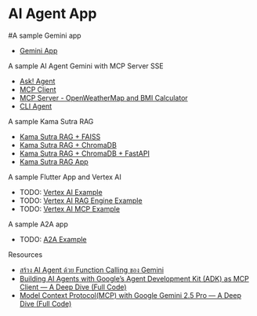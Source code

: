 # AI Agent App

#A sample Gemini app

* [Gemini App](/app/)

A sample AI Agent Gemini with MCP Server SSE

* [Ask! Agent](/ask/)
* [MCP Client](/mcp_client/)
* [MCP Server - OpenWeatherMap and BMI Calculator](/mcp_server/)
* [CLI Agent](/mcp_host/)

A sample Kama Sutra RAG

* [Kama Sutra RAG + FAISS](/rag/)
* [Kama Sutra RAG + ChromaDB](/rag_chromadb/)
* [Kama Sutra RAG + ChromaDB + FastAPI](/rag_chromadb_api/)
* [Kama Sutra RAG App](/app_rag/)

A sample Flutter App and Vertex AI

* TODO: [Vertex AI Example](/ask_vertex/)
* TODO: [Vertex AI RAG Engine Example](/ask_vertex_rag/)
* TODO: [Vertex AI MCP Example](/ask_vertex_mcp/)

A sample A2A app

* TODO: [A2A Example](/app_a2a/)

Resources

* [สร้าง AI Agent ด้วย Function Calling ของ Gemini](https://blog.redlinesoft.net/post/build-ai-agent-with-gemini-function-calling/)
* [Building AI Agents with Google’s Agent Development Kit (ADK) as MCP Client — A Deep Dive (Full Code)](https://medium.com/google-cloud/building-ai-agents-with-googles-agent-development-kit-adk-as-mcp-client-a-deep-dive-full-54d683713afe)
* [Model Context Protocol(MCP) with Google Gemini 2.5 Pro — A Deep Dive (Full Code)](https://medium.com/google-cloud/model-context-protocol-mcp-with-google-gemini-llm-a-deep-dive-full-code-ea16e3fac9a3)
